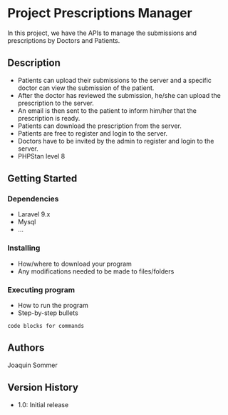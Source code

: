 # Project Prescriptions Manager

In this project, we have the APIs to manage the submissions and prescriptions by Doctors and Patients.

## Description

* Patients can upload their submissions to the server and a specific doctor can view the submission of the patient.
* After the doctor has reviewed the submission, he/she can upload the prescription to the server.
* An email is then sent to the patient to inform him/her that the prescription is ready.
* Patients can download the prescription from the server.
* Patients are free to register and login to the server.
* Doctors have to be invited by the admin to register and login to the server.
* PHPStan level 8

## Getting Started

### Dependencies

* Laravel 9.x
* Mysql
* ...

### Installing

* How/where to download your program
* Any modifications needed to be made to files/folders

### Executing program

* How to run the program
* Step-by-step bullets

```
code blocks for commands
```

## Authors

Joaquin Sommer

## Version History

* 1.0: Initial release
